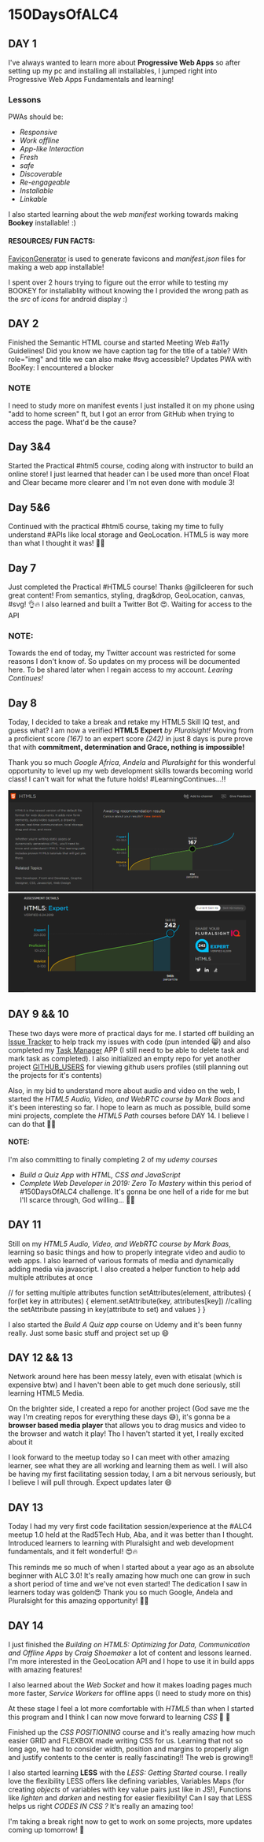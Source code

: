 # 150DaysOfALC4

## DAY 1
I've always wanted to learn more about __Progressive Web Apps__ so after setting up my pc and installing all installables, I jumped right into Progressive Web Apps Fundamentals and learning!

### Lessons
PWAs should be: 
* _Responsive_
* _Work offline_
* _App-like Interaction_
* _Fresh_
* _safe_
* _Discoverable_
* _Re-engageable_
* _Installable_
* _Linkable_

I also started learning about the *web manifest* working towards making **Bookey** installable! :)

#### RESOURCES/ FUN FACTS:
[FaviconGenerator](https://realfavicongenerator.net/) is used to generate favicons and _manifest.json_ files for making a web app installable!

I spent over 2 hours trying to figure out the error while to testing my BOOKEY for installablity without knowing the I provided the wrong path as the _src_ of _icons_ for android display :)

## DAY 2

Finished the Semantic HTML course and started Meeting Web #a11y Guidelines! 
Did you know we have caption tag for the title of a table?
With role="img" and title we can also make #svg accessible?
Updates PWA with BooKey: I encountered a blocker

### NOTE

I need to study more on manifest events
I just installed it on my phone using "add to home screen" ft, but I got an error from GitHub when trying to access the page. What'd be the cause? 

## Day 3&4
Started the Practical #html5 course, coding along with instructor to build an online store!
I just learned that header can l be used more than once! Float and Clear became more clearer and I'm not even done with module 3!

## Day 5&6
Continued with the practical #html5 course, taking my time to fully understand #APIs like local storage and GeoLocation. HTML5 is way more than what I thought it was! 🥰😍

## Day 7
Just completed the Practical #HTML5 course! Thanks @gillcleeren for such great content! From semantics, styling, drag&drop, GeoLocation, canvas, #svg! 👌🔥
I also learned and built a Twitter Bot 😍. Waiting for access to the API

### NOTE: 
Towards the end of today, my Twitter account was restricted for some reasons I don't know of. So updates on my process will be documented here. To be shared later when I regain access to my account. *Learing Continues!*

## Day 8
Today, I decided to take a break and retake my HTML5 Skill IQ test, and guess what? I am now a verified **HTML5 Expert** *by Pluralsight!* Moving from a proficient score *(167)* to an expert score *(242)* in just 8 days is pure prove that with **commitment, determination and Grace, nothing is impossible!**

Thank you so much *Google Africa*, *Andela* and *Pluralsight* for this wonderful opportunity to level up my web development skills towards becoming world class! I can't wait for what the future holds! #LearningContinues...!!

![before](SKILLSIQ/before.PNG)
![after](SKILLSIQ/after.PNG)

## DAY 9 && 10
These two days were more of practical days for me. I started off building an [Issue Tracker](https://github.com/UcheSylvester/Issue-Tracker) to help track my issues with code (pun intended 😸) and also completed my [Task Manager](https://github.com/UcheSylvester/Task-Manager) APP (I still need to be able to delete task and mark task as completed). I also initialized an empty repo for yet another project [GITHUB_USERS](https://github.com/UcheSylvester/GITHUB_USERS) for viewing github users profiles (still planning out the projects for it's contents)

Also, in my bid to understand more about audio and video on the web, I started the *HTML5 Audio, Video, and WebRTC course by Mark Boas* and it's been interesting so far. I hope to learn as much as possible, build some mini projects, complete the *HTML5 Path* courses before DAY 14. 
I believe I can do that 💪💪

#### NOTE:
I'm also committing to finally completing 2 of my *udemy courses*
* *Build a Quiz App with HTML, CSS and JavaScript* 
* *Complete Web Developer in 2019: Zero To Mastery*
within this period of #150DaysOfALC4 challenge. It's gonna be one hell of a ride for me but I'll scarce through, God willing... 💪💪

## DAY 11 

Still on my *HTML5 Audio, Video, and WebRTC course by Mark Boas*, learning so basic things and how to properly integrate video and audio to web apps. I also learned of various formats of media and dynamically adding media via javascript. I also created a helper function to help add multiple attributes at once

// for setting multiple attributes
function setAttributes(element, attributes) {
    for(let key in attributes) {
        element.setAttribute(key, attributes[key])  //calling the setAttribute passing in key(attribute to set) and values
    }
}

I also started the *Build A Quiz app* course on Udemy and it's been funny really. Just some basic stuff and project set up 😄

## DAY 12 && 13

Network around here has been messy lately, even with etisalat (which is expensive btw) and I haven't been able to get much done seriously, still learning HTML5 Media. 

On the brighter side, I created a repo for another project (God save me the way I'm creating repos for everything these days :sweat_smile:), it's gonna be a **browser based media player** that allows you to drag musics and video to the browser and watch it play! Tho I haven't started it yet, I really excited about it

I look forward to the meetup today so I can meet with other amazing learner, see what they are all working and learning them as well. I will also be having my first facilitating session today, I am a bit nervous seriously, but I believe I will pull through. Expect updates later 😄

## DAY 13

Today I had my very first code facilitation session/experience at the #ALC4 meetup 1.0 held at the Rad5Tech Hub, Aba, and it was better than I thought.
Introduced learners to learning with Pluralsight and web development fundamentals, and it felt wonderful! :heart_eyes::fire:

This reminds me so much of when I started about a year ago as an absolute beginner with ALC 3.0! It's really amazing how much one can grow in such a short period of time and we've not even started!
The dedication I saw in learners today was golden:heart_eyes:
Thank you so much Google, Andela and Pluralsight for this amazing opportunity! :pray::pray:

## DAY 14

I just finished the *Building on HTML5: Optimizing for Data, Communication and Offline Apps* by *Craig Shoemaker* a lot of content and lessons learned. I'm more interested in the GeoLocation API and I hope to use it in build apps with amazing features!

I also learned about the *Web Socket* and how it makes loading pages much more faster, *Service Workers* for offline apps (I need to study more on this)

At these stage I feel a lot more comfortable with *HTML5* than when I started this program and I think I can now move forward to learning *CSS* 💪 💪

Finished up the *CSS POSITIONING* course and it's really amazing how much easier GRID and FLEXBOX made writing CSS for us. Learning that not so long ago, we had to consider width, position and margins to properly align and justify contents to the center is really fascinating!! The web is growing!!

I also started learning **LESS** with the *LESS: Getting Started* course. I really love the flexibility LESS offers like defining variables, Variables Maps (for creating *objects* of variables with key value pairs just like in JS!), Functions like *lighten* and *darken* and nesting for easier flexibility! Can I say that LESS helps us right *CODES IN CSS ?* It's really an amazing too!

I'm taking a break right now to get to work on some projects, more updates coming up tomorrow! 💪

